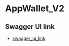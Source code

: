 # AppWallet_V2

## Swagger UI link

- [swagger_ui_link](https://petstore.swagger.io/?url=https://raw.githubusercontent.com/Ngitangita/AppWallet_V2/Wallet-TD1-STD22047-STD22036/src/main/java/com/API/walletTD1_v2.yml)